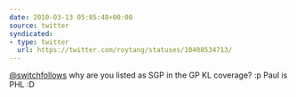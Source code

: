 ```yaml
---
date: 2010-03-13 05:05:48+00:00
source: twitter
syndicated:
- type: twitter
  url: https://twitter.com/roytang/statuses/10408534713/
---
```


[@switchfollows](https://twitter.com/switchfollows/) why are you listed as SGP in the GP KL coverage? :p Paul is PHL :D